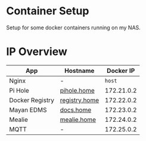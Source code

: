 # Container Setup
Setup for some docker containers running on my NAS.

# IP Overview
| App             | Hostname                              | Docker IP  |
|-----------------|---------------------------------------|------------|
| Nginx           | -                                     | `host`     |
| Pi Hole         | [pihole.home](http://pihole.home)     | 172.21.0.2 |
| Docker Registry | [registry.home](http://registry.home) | 172.22.0.2 |
| Mayan EDMS      | [docs.home](http://docs.home)         | 172.23.0.2 |
| Mealie          | [mealie.home](http://mealie.home)     | 172.24.0.2 |
| MQTT            | -                                     | 172.25.0.2 |